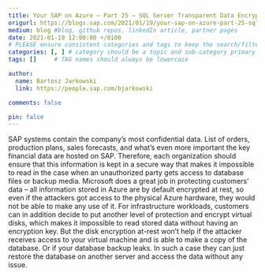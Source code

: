 ```yaml
---
title: Your SAP on Azure – Part 25 – SQL Server Transparent Data Encryption with Azure Key Vault
origurl: https://blogs.sap.com/2021/01/19/your-sap-on-azure-part-25-sql-server-transparent-data-encryption-with-azure-key-vault/
medium: blog #blog, github repos, linkedIn article, partner pages
date: 2021-01-19 12:00:00 +/0100
# PLEASE ensure consistent categories and tags to keep the search/filtering meaningful!
categories: [, ] # category should be a topic and sub-category primary product
tags: []     # TAG names should always be lowercase

author:
  name: Bartosz Jarkowski
  link: https://people.sap.com/bjarkowski

comments: false

pin: false
---
```

SAP systems contain the company’s most confidential data. List of orders, production plans, sales forecasts, and what’s even more important the key financial data are hosted on SAP. Therefore, each organization should ensure that this information is kept in a secure way that makes it impossible to read in the case when an unauthorized party gets access to database files or backup media. Microsoft does a great job in protecting customers’ data – all information stored in Azure are by default encrypted at rest, so even if the attackers got access to the physical Azure hardware, they would not be able to make any use of it. For infrastructure workloads, customers can in addition decide to put another level of protection and encrypt virtual disks, which makes it impossible to read stored data without having an encryption key. But the disk encryption at-rest won’t help if the attacker receives access to your virtual machine and is able to make a copy of the database. Or if your database backup leaks. In such a case they can just restore the database on another server and access the data without any issue.
